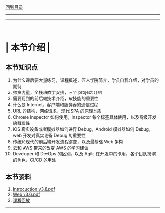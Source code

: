 [回到目录](../../README.md)

<hr>
<hr>
<br>

# | 本节介绍 |

## **本节知识点**

1. 为什么课后要大量练习，课程概述，匠人学院简介，学员自我介绍，对学员的期待
2. 师资力量，全栈班教学安排，三个 project 介绍
3. 需要用到的前后端技术介绍，软技能的重要性
4. 什么是 Internet，客户端和服务器的通信过程
5. URL 的结构，网络请求，现代 SPA 的原理本质
6. Chrome Inspector 如何使用，Inspector 每个标签具体使用，以及高级开发隐藏属性
7. iOS 真实设备或者模拟器如何进行 Debug，Android 模拟器如何 Debug，web 开发对真实设备 Debug 的重要性
8. 传统和现代的前后端开发流程演变，以及最基础 Web 架构
9. 云和 AWS 带来的改变 AWS 的学习建议
10. Developer 和 DevOps 的区别，以及 Agile 在开发中的作用，各个团队扮演的角色，CI/CD 的用处

## **本节资料**

1. [Introduction v3.8.pdf](https://github.com/NorrisWu0/JRAcademy-FullStack-T14/blob/main/l01_intro-to-web/01%20Introduction%20v3.8.pdf)
2. [Web v3.6.pdf](https://github.com/NorrisWu0/JRAcademy-FullStack-T14/blob/main/l01_intro-to-web/01%20Web%20v3.6.pdf)
3. [课程回放](https://learn.jiangren.com.au/classroom/program/60ab30e1c9ec202331ed03a8/60e92e93fc3e005911aa7952/60e92eabfc3e005911aa7953)

---
